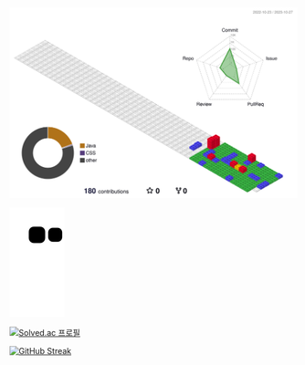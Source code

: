 
![](./profile-3d-contrib/profile-gitblock.svg)

![snake gif](https://github.com/MUYAHOYA/MUYAHOYA/blob/output/github-contribution-grid-snake.svg)

[![Solved.ac
프로필](http://mazassumnida.wtf/api/v2/generate_badge?boj=babyho99)](https://solved.ac/babyho99)


[![GitHub Streak](https://streak-stats.demolab.com?user=muyahoya&theme=ambient-gradient&hide_border=true&locale=ko&date_format=%5BY.%5Dn.j&card_width=500&hide_total_contributions=true)](https://git.io/streak-stats)



